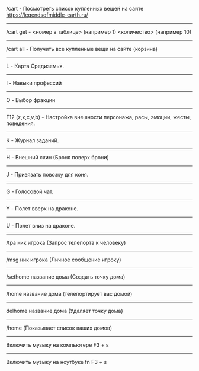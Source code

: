 /cart - Посмотреть список купленных вещей на сайте https://legendsofmiddle-earth.ru/
*** 
/cart get - <номер в таблице> (например 1) <количество> (например 10) 
*** 
/cart all - Получить все купленные вещи на сайте (корзина)
***
L - Карта Средиземья.
***
I - Навыки профессий
***
O - Выбор фракции
***
F12 (z,x,c,v,b) - Настройка внешности персонажа, расы, эмоции, жесты, поведения.
***
K - Журнал заданий.
***
H - Внешний скин (Броня поверх брони)
***
J - Привязать повозку для коня.
***
G - Голосовой чат.
***
Y - Полет вверх на драконе.
***
U - Полет вниз на драконе.
***
/tpa ник игрока (Запрос телепорта к человеку)
***
/msg ник игрока (Личное сообщение игроку)
***
/sethome название дома (Создать точку дома)
***
/home название дома (телепортирует вас домой)
***
delhome название дома (Удаляет точку дома) 
***
/home (Показывает список ваших домов)
***
Включить музыку на компьютере F3 + s 
***
Включить музыку на ноутбуке  fn F3 + s
